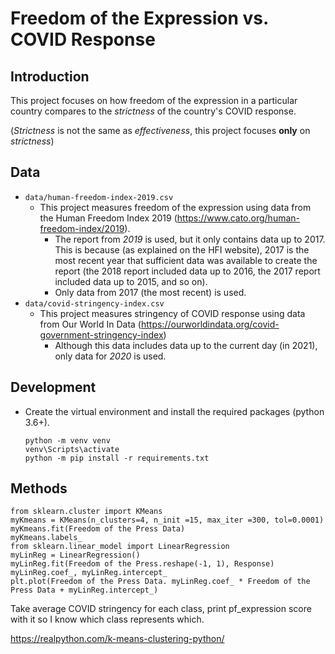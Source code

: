 # Freedom of the Expression vs. COVID Response

## Introduction

This project focuses on how freedom of the expression in a particular country compares to the *strictness* of the country's COVID response.

(*Strictness* is not the same as *effectiveness*, this project focuses **only** on *strictness*)

## Data

- `data/human-freedom-index-2019.csv`
    - This project measures freedom of the expression using data from the Human Freedom Index 2019 (https://www.cato.org/human-freedom-index/2019).
        - The report from *2019* is used, but it only contains data up to 2017. This is because (as explained on the HFI website), 2017 is the most recent year that sufficient data was available to create the report (the 2018 report included data up to 2016, the 2017 report included data up to 2015, and so on).
        - Only data from 2017 (the most recent) is used.
- `data/covid-stringency-index.csv`
    - This project measures stringency of COVID response using data from Our World In Data (https://ourworldindata.org/covid-government-stringency-index)
        - Although this data includes data up to the current day (in 2021), only data for *2020* is used.

## Development

- Create the virtual environment and install the required packages (python 3.6+).
    ```
    python -m venv venv
    venv\Scripts\activate
    python -m pip install -r requirements.txt
    ```

## Methods

```
from sklearn.cluster import KMeans
myKmeans = KMeans(n_clusters=4, n_init =15, max_iter =300, tol=0.0001)
myKmeans.fit(Freedom of the Press Data)
myKmeans.labels_
from sklearn.linear_model import LinearRegression
myLinReg = LinearRegression()
myLinReg.fit(Freedom of the Press.reshape(-1, 1), Response)
myLinReg.coef_, myLinReg.intercept_
plt.plot(Freedom of the Press Data. myLinReg.coef_ * Freedom of the Press Data + myLinReg.intercept_)
```

Take average COVID stringency for each class, print pf_expression score with it so I know which class represents which.

https://realpython.com/k-means-clustering-python/
